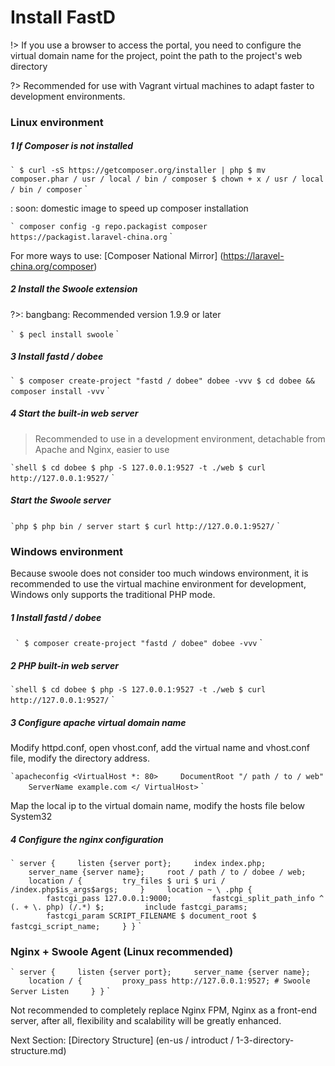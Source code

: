 # Install FastD

!> If you use a browser to access the portal, you need to configure the virtual domain name for the project, point the path to the project's web directory

?> Recommended for use with Vagrant virtual machines to adapt faster to development environments.

### Linux environment

##### 1 If Composer is not installed

`` `
$ curl -sS https://getcomposer.org/installer | php
$ mv composer.phar / usr / local / bin / composer
$ chown + x / usr / local / bin / composer
`` `

: soon: domestic image to speed up composer installation

`` `
composer config -g repo.packagist composer https://packagist.laravel-china.org
`` `

For more ways to use: [Composer National Mirror] (https://laravel-china.org/composer)

##### 2 Install the Swoole extension

?>: bangbang: Recommended version 1.9.9 or later

`` `
$ pecl install swoole
`` `

##### 3 Install fastd / dobee

`` `
$ composer create-project "fastd / dobee" dobee -vvv
$ cd dobee && composer install -vvv
`` `


##### 4 Start the built-in web server

> Recommended to use in a development environment, detachable from Apache and Nginx, easier to use

`` `shell
$ cd dobee
$ php -S 127.0.0.1:9527 -t ./web
$ curl http://127.0.0.1:9527/
`` `

##### Start the Swoole server

`` `php
$ php bin / server start
$ curl http://127.0.0.1:9527/
`` `

### Windows environment

Because swoole does not consider too much windows environment, it is recommended to use the virtual machine environment for development, Windows only supports the traditional PHP mode.

##### 1 Install fastd / dobee
 
`` `
$ composer create-project "fastd / dobee" dobee -vvv
`` `

##### 2 PHP built-in web server

`` `shell
$ cd dobee
$ php -S 127.0.0.1:9527 -t ./web
$ curl http://127.0.0.1:9527/
`` `

##### 3 Configure apache virtual domain name

Modify httpd.conf, open vhost.conf, add the virtual name and vhost.conf file, modify the directory address.

`` `apacheconfig
<VirtualHost *: 80>
    DocumentRoot "/ path / to / web"
    ServerName example.com
</ VirtualHost>
`` `

Map the local ip to the virtual domain name, modify the hosts file below System32

##### 4 Configure the nginx configuration

`` `
server
{
    listen {server port};
    index index.php;
    server_name {server name};
    root / path / to / dobee / web;
    location / {
        try_files $ uri $ uri / /index.php$is_args$args;
    }
    location ~ \ .php {
        fastcgi_pass 127.0.0.1:9000;
        fastcgi_split_path_info ^ (. + \. php) (/.*) $;
        include fastcgi_params;
        fastcgi_param SCRIPT_FILENAME $ document_root $ fastcgi_script_name;
    }
}
`` `

### Nginx + Swoole Agent (Linux recommended)

`` `
server
{
    listen {server port};
    server_name {server name};
    location / {
        proxy_pass http://127.0.0.1:9527; # Swoole Server Listen
    }
}
`` `

Not recommended to completely replace Nginx FPM, Nginx as a front-end server, after all, flexibility and scalability will be greatly enhanced.

Next Section: [Directory Structure] (en-us / introduct / 1-3-directory-structure.md)